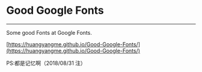 # Good Google Fonts
---

Some good Fonts at Google Fonts.

[https://huangyangme.github.io/Good-Google-Fonts/](https://huangyangme.github.io/Good-Google-Fonts/)

PS:都是记忆啊（2018/08/31 注）
